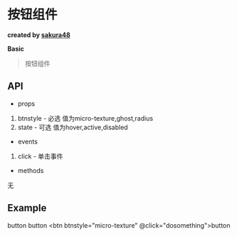 # 按钮组件

**created by [sakura48](https://github.com/sakura48)**

**Basic**

> 按钮组件

## API

* props

1. btnstyle - 必选 值为micro-texture,ghost,radius
2. state - 可选 值为hover,active,disabled

* events

1. click - 单击事件

* methods

无

## Example

<btn btnstyle="ghost">button</btn>
<btn btnstyle="micro-texture" state="disabled">button</btn>
<btn btnstyle="micro-texture" @click="dosomething">button</btn>
